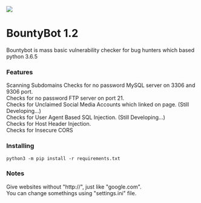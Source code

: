 ![](https://raw.githubusercontent.com/xyele/bountybot/master/1.png)

# BountyBot 1.2
Bountybot is mass basic vulnerability checker for bug hunters which based python 3.6.5

### Features
Scanning Subdomains
Checks for no password MySQL server on 3306 and 9306 port.<br/>
Checks for no password FTP server on port 21.<br/>
Checks for Unclaimed Social Media Accounts which linked on page. (Still Developing...)<br/>
Checks for User Agent Based SQL Injection. (Still Developing...)<br/>
Checks for Host Header Injection.<br/>
Checks for Insecure CORS<br/>

### Installing
    python3 -m pip install -r requirements.txt

### Notes
Give websites without "http://", just like "google.com".<br/>
You can change somethings using "settings.ini" file.
